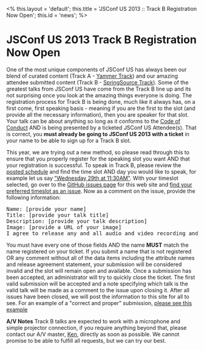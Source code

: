 <%
this.layout = 'default';
this.title = 'JSConf US 2013 :: Track B Registration Now Open';
this.id = 'news';
%>


# JSConf US 2013 Track B Registration Now Open

One of the most unique components of JSConf US has always been our blend of curated content (Track A - [Yammer Track](http://2013.jsconf.us/schedule)) and our amazing attendee submitted content (Track B - [SpringSource Track](http://2013.jsconf.us/schedule)). Some of the greatest talks from JSConf US have come from the Track B line up and its not surprising once you look at the amazing things everyone is doing. The registration process for Track B is being done, much like it always has, on a first come, first speaking basis - meaning if you are the first to the slot (and provide all the necessary information), then you are speaker for that slot. Your talk can be about anything so long as it conforms to the [Code of Conduct](http://jsconf.com/codeofconduct) AND is being presented by a ticketed JSConf US Attendee(s). That is correct, you **must already be going to JSConf US 2013 with a ticket** in your name to be able to sign up for a Track B slot. 

This year, we are trying out a new method, so please read through this to ensure that you properly register for the speaking slot you want AND that your registration is successful. To speak in Track B, please review the [posted schedule](http://2013.jsconf.us/schedule) and find the time slot AND day you would like to speak, for example let us say ["Wednesday 29th at 11:30AM"](http://2013.jsconf.us/schedule#tb-0-1). With your timeslot selected, go over to the [GitHub issues page](https://github.com/jsconf/jsconfus2013/issues) for this web site and [find your preferred timeslot as an issue](https://github.com/jsconf/jsconfus2013/issues/13). Now as a comment on the issue, provide the following information:

<pre>
Name: [provide your name]
Title: [provide your talk title]
Description: [provide your talk description]
Image: [provide a URL of your image]
I agree to release any and all audio and video recording and broadcast rights to JSConf for publication
</pre>

You must have every one of those fields AND the name **MUST** match the name registered on your ticket. If you submit a name that is not registered OR any comment without all of the data items including the attribute names and release agreement statement, your submission will be considered invalid and the slot will remain open and available. Once a submission has been accepted, an administrator will try to quickly close the ticket. The first valid submission will be accepted and a note specifying which talk is the valid talk will be made as a comment to the issue upon closing it. After all issues have been closed, we will post the information to this site for all to see. For an example of a "correct and proper" submission, [please see this example](https://github.com/jsconf/jsconfus2013/issues/13)

**A/V Notes** Track B talks are expected to work with a microphone and simple projector connection, if you require anything beyond that, please contact our A/V master, [Ken](ken@jsconf.us), directly as soon as possible. We cannot promise to be able to fulfill all requests, but we can try our best. 